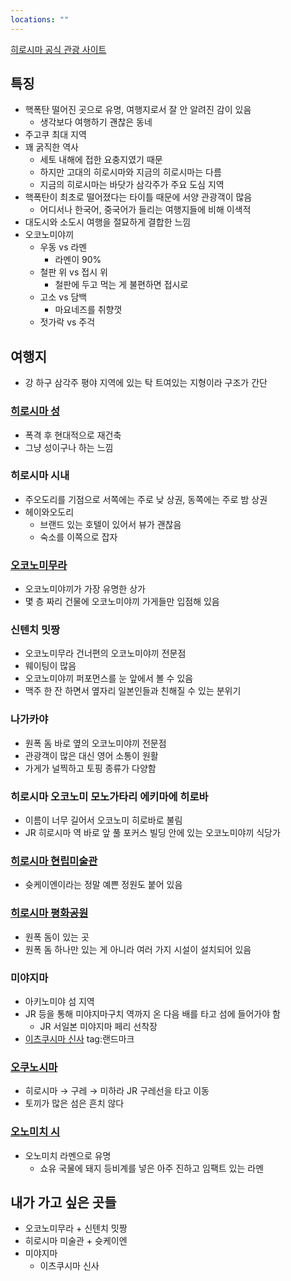 ```yaml
---
locations: ""
---
```

[히로시마 공식 관광 사이트](https://dive-hiroshima.com/kr/)

## 특징
- 핵폭탄 떨어진 곳으로 유명, 여행지로서 잘 안 알려진 감이 있음
	- 생각보다 여행하기 괜찮은 동네
- 주고쿠 최대 지역
- 꽤 굵직한 역사
	- 세토 내해에 접한 요충지였기 때문
	- 하지만 고대의 히로시마와 지금의 히로시마는 다름
	- 지금의 히로시마는 바닷가 삼각주가 주요 도심 지역
- 핵폭탄이 최초로 떨어졌다는 타이틀 때문에 서양 관광객이 많음
	- 어디서나 한국어, 중국어가 들리는 여행지들에 비해 이색적
- 대도시와 소도시 여행을 절묘하게 결합한 느낌
- 오코노미야끼
	- 우동 vs 라멘
		- 라멘이 90%
	- 철판 위 vs 접시 위
		- 철판에 두고 먹는 게 불편하면 접시로
	- 고소 vs 담백
		- 마요네즈를 취향껏
	- 젓가락 vs 주걱

## 여행지
- 강 하구 삼각주 평야 지역에 있는 탁 트여있는 지형이라 구조가 간단

### [히로시마 성](geo:34.4027456,132.4591055)
- 폭격 후 현대적으로 재건축
- 그냥 성이구나 하는 느낌

### 히로시마 시내
- 주오도리를 기점으로 서쪽에는 주로 낮 상권, 동쪽에는 주로 밤 상권
- 헤이와오도리
	- 브랜드 있는 호텔이 있어서 뷰가 괜찮음
	- 숙소를 이쪽으로 잡자

### [오코노미무라](geo:34.3914342,132.4619014)
- 오코노미야끼가 가장 유명한 상가
- 몇 층 짜리 건물에 오코노미야끼 가게들만 입점해 있음

### 신텐치 밋짱
- 오코노미무라 건너편의 오코노미야끼 전문점
- 웨이팅이 많음
- 오코노미야끼 퍼포먼스를 눈 앞에서 볼 수 있음
- 맥주 한 잔 하면서 옆자리 일본인들과 친해질 수 있는 분위기

### 나가카야
- 원폭 돔 바로 옆의 오코노미야끼 전문점
- 관광객이 많은 대신 영어 소통이 원활
- 가게가 널찍하고 토핑 종류가 다양함

### 히로시마 오코노미 모노가타리 에키마에 히로바
- 이름이 너무 길어서 오코노미 히로바로 불림
- JR 히로시마 역 바로 앞 풀 포커스 빌딩 안에 있는 오코노미야끼 식당가

### [히로시마 현립미술관](geo:34.3998332,132.4662606)
- 슛케이엔이라는 정말 예쁜 정원도 붙어 있음

### [히로시마 평화공원](geo:34.3926867,132.4522012)
- 원폭 돔이 있는 곳
- 원폭 돔 하나만 있는 게 아니라 여러 가지 시설이 설치되어 있음

### 미야지마
- 아키노미야 섬 지역
- JR 등을 통해 미야지마구치 역까지 온 다음 배를 타고 섬에 들어가야 함
	- JR 서일본 미야지마 페리 선착장
- [이츠쿠시마 신사](geo:34.29598960000001,132.3198285) tag:랜드마크 

### [오쿠노시마](geo:34.30906,132.9939774)
- 히로시마 → 구레 → 미하라 JR 구레선을 타고 이동
- 토끼가 많은 섬은 흔치 않다

### [오노미치 시](geo:34.4088998,133.2049142)
- 오노미치 라멘으로 유명
	- 쇼유 국물에 돼지 등비계를 넣은 아주 진하고 임팩트 있는 라멘

## 내가 가고 싶은 곳들
- 오코노미무라 + 신텐치 밋짱
- 히로시마 미술관 + 슛케이엔
- 미야지마
	- 이츠쿠시마 신사